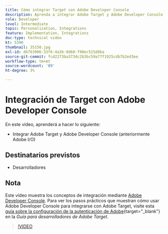 ```yaml
---
title: Cómo integrar Target con Adobe Developer Console
description: Aprenda a integrar Adobe Target y Adobe Developer Console.
role: Developer
level: Intermediate
topic: Personalization, Integrations
feature: Implementation, Integrations
doc-type: technical video
kt: 5390
thumbnail: 35150.jpg
exl-id: db763906-33f6-4a3b-9db8-f90ec515d8ba
source-git-commit: fcd2273ba373dc2b3bc59a77f1925cdb7b2ed3ee
workflow-type: tm+mt
source-wordcount: '89'
ht-degree: 3%

---
```


# Integración de Target con Adobe Developer Console

En este vídeo, aprenderá a hacer lo siguiente:

* Integrar Adobe Target y Adobe Developer Console (anteriormente Adobe I/O)

## Destinatarios previstos

* Desarrolladores

## Nota

Este vídeo muestra los conceptos de integración mediante [Adobe Developer Console](https://developer.adobe.com/developer-console/). Para ver los pasos prácticos que muestran cómo usar Adobe Developer Console para integrarse con Adobe Target, visite esta [guía sobre la configuración de la autenticación de Adobe](https://experienceleague.adobe.com/docs/target-dev/developer/api/configure-authentication.html?lang=es){target="_blank"} en la *Guía para desarrolladores de Adobe Target*.

>[!VIDEO](https://video.tv.adobe.com/v/35150/?quality=12)
